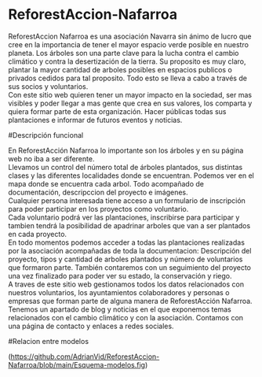 # ReforestAccion-Nafarroa

ReforestAccion Nafarroa es una asociación Navarra sin ánimo de lucro que cree en la importancia de tener el mayor espacio verde posible en nuestro planeta. Los árboles son una parte clave para la lucha contra el cambio climático y contra la desertización de la tierra. Su proposito es muy claro, plantar la mayor cantidad de arboles posibles en espacios publicos o privados cedidos para tal proposito. Todo esto se lleva a cabo a través de sus socios y voluntarios.
<br>
Con este sitio web quieren tener un mayor impacto en la sociedad, ser mas visibles y poder llegar a mas gente que crea en sus valores, los comparta y quiera formar parte de esta organización. Hacer públicas todas sus plantaciones e informar de futuros eventos y noticias.<br>

#Descripción funcional

En ReforestAcción Nafarroa lo importante son los árboles y en su página web no iba a ser diferente.<br>
Llevamos un control del número total de árboles plantados, sus distintas clases y las diferentes localidades donde se encuentran. Podemos ver en el mapa donde se encuentra cada arbol. Todo acompañado de documentación, descripccion del proyecto e imágenes.
<br>
Cualquier persona interesada tiene acceso a un formulario de inscripción para poder participar en los proyectos como voluntario.<br>
Cada voluntario podrá ver las plantaciones, inscribirse para participar y tambien tendrá la posibilidad de apadrinar arboles que van a ser plantados en cada proyecto.<br>
En todo momentos podemos acceder a todas las plantaciones realizadas por la asociación acompañadas de toda la documentacion: Descripción del proyecto, tipos y cantidad de arboles plantados y número de voluntarios que formaron parte. También contaremos con un seguimiento del proyecto una vez finalizado para poder ver su estado, la conservación y riego.<br>
A traves de este sitio web gestionamos todos los datos relacionados con nuestros voluntarios, los ayuntamientos colaboradores y personas o empresas que forman parte de alguna manera de ReforestAcción Nafarroa.<br>
Tenemos un apartado de blog y noticias en el que exponemos temas relacionados con el cambio climático y con la asociación. Contamos con una página de contacto y enlaces a redes sociales.<br>

#Relacion entre modelos

(https://github.com/AdrianVid/ReforestAccion-Nafarroa/blob/main/Esquema-modelos.fig)
